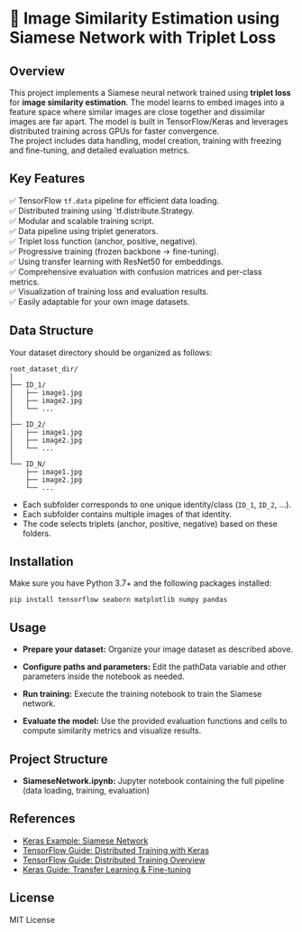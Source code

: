 # 🧠 Image Similarity Estimation using Siamese Network with Triplet Loss

## Overview

This project implements a Siamese neural network trained using **triplet loss** for **image similarity estimation**. The model learns to embed images into a feature space where similar images are close together and dissimilar images are far apart. The model is built in TensorFlow/Keras and leverages distributed training across GPUs for faster convergence.  
The project includes data handling, model creation, training with freezing and fine-tuning, and detailed evaluation metrics.

## Key Features
 ✅ TensorFlow `tf.data` pipeline for efficient data loading.  
 ✅ Distributed training using `tf.distribute.Strategy.  
 ✅ Modular and scalable training script.  
 ✅ Data pipeline using triplet generators.  
 ✅ Triplet loss function (anchor, positive, negative).  
 ✅ Progressive training (frozen backbone → fine-tuning).  
 ✅ Using transfer learning with ResNet50 for embeddings.  
 ✅ Comprehensive evaluation with confusion matrices and per-class metrics.  
 ✅ Visualization of training loss and evaluation results.  
 ✅ Easily adaptable for your own image datasets.  

## Data Structure

Your dataset directory should be organized as follows:

```
root_dataset_dir/
│
├── ID_1/
│   ├── image1.jpg
│   ├── image2.jpg
│   └── ...
│
├── ID_2/
│   ├── image1.jpg
│   ├── image2.jpg
│   └── ...
│
└── ID_N/
    ├── image1.jpg
    ├── image2.jpg
    └── ...
```

- Each subfolder corresponds to one unique identity/class (`ID_1`, `ID_2`, …).
- Each subfolder contains multiple images of that identity.
- The code selects triplets (anchor, positive, negative) based on these folders.

## Installation
Make sure you have Python 3.7+ and the following packages installed:

```
pip install tensorflow seaborn matplotlib numpy pandas
```

## Usage
* **Prepare your dataset:**
Organize your image dataset as described above.

* **Configure paths and parameters:**
Edit the pathData variable and other parameters inside the notebook as needed.

* **Run training:**
Execute the training notebook to train the Siamese network.

* **Evaluate the model:**
Use the provided evaluation functions and cells to compute similarity metrics and visualize results.

## Project Structure
* **SiameseNetwork.ipynb:** Jupyter notebook containing the full pipeline (data loading, training, evaluation)

## References

- [Keras Example: Siamese Network](https://keras.io/examples/vision/siamese_network/)
- [TensorFlow Guide: Distributed Training with Keras](https://www.tensorflow.org/tutorials/distribute/keras)
- [TensorFlow Guide: Distributed Training Overview](https://www.tensorflow.org/guide/distributed_training)
- [Keras Guide: Transfer Learning & Fine-tuning](https://keras.io/guides/transfer_learning/)

## License
MIT License

